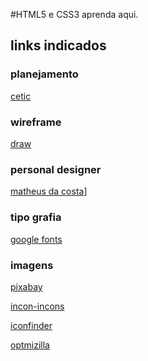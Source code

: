 #HTML5 e CSS3
aprenda aqui.
## links indicados
### planejamento
[cetic](https://www.cetic.br/)
### wireframe
[draw](https://app.diagrams.net/)
### personal designer
[matheus da costa](http://matheusdacosta.art.br/)]
### tipo grafia
[google fonts](https://fonts.google.com/)
### imagens
[pixabay](https://pixabay.com./pt/)

[incon-incons](https://icon-icons.com/pt/)

[iconfinder](https://www.iconfinder.com/)

[optmizilla](https://imagecompressor.com/pt/)
